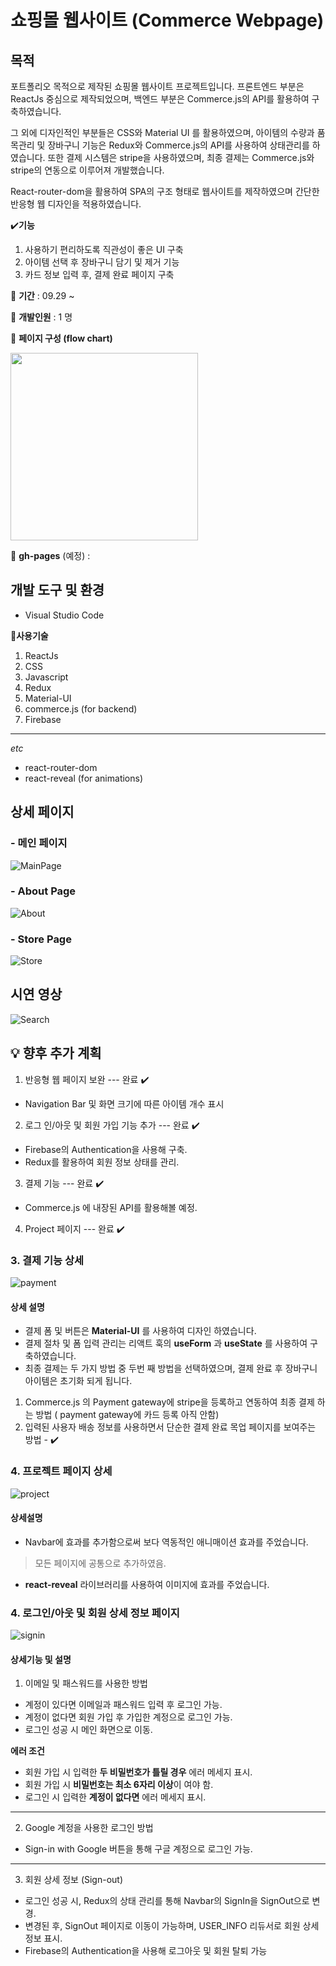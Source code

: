 
# 쇼핑몰 웹사이트 (Commerce Webpage)
## 목적
포트폴리오 목적으로 제작된 쇼핑몰 웹사이트 프로젝트입니다.
프론트엔드 부분은 ReactJs 중심으로 제작되었으며, 백엔드 부분은 Commerce.js의 API를 활용하여 구축하였습니다.

그 외에 디자인적인 부분들은 CSS와 Material UI 를 활용하였으며, 아이템의 수량과 품목관리 및 장바구니 기능은 Redux와 Commerce.js의 API를 사용하여 상태관리를 하였습니다.
또한 결제 시스템은 stripe을 사용하였으며, 최종 결제는 Commerce.js와 stripe의 연동으로 이루어져 개발했습니다.

React-router-dom을 활용하여 SPA의 구조 형태로 웹사이트를 제작하였으며 간단한 반응형 웹 디자인을 적용하였습니다.

:heavy_check_mark:**기능**
1. 사용하기 편리하도록 직관성이 좋은 UI 구축
2. 아이템 선택 후 장바구니 담기 및 제거 기능 
3. 카드 정보 입력 후, 결제 완료 페이지 구축

:calendar: **기간** :
09.29 ~ 

:runner: **개발인원** :
1 명

:paperclip: **페이지 구성 (flow chart)** 

<img src="https://user-images.githubusercontent.com/56250064/136156422-71c66351-2cb2-45de-bdae-dfa2e0087dbc.png" witdh="500" height="300">


:page_facing_up: **gh-pages** (예정) : 


## 개발 도구 및 환경
- Visual Studio Code

:wrench:**사용기술**
1. ReactJs
2. CSS
3. Javascript
4. Redux
5. Material-UI
6. commerce.js (for backend)
7. Firebase
<hr/>

*etc* 
- react-router-dom
- react-reveal (for animations)

## 상세 페이지 
### - 메인 페이지
![MainPage](https://user-images.githubusercontent.com/56250064/136158307-eaa41af4-287b-4ec8-a099-a03893bfd624.png)

### - About Page
![About](https://user-images.githubusercontent.com/56250064/136158630-9d082efd-bede-437d-b5ce-2daa4fe4e050.png)

### - Store Page
![Store](https://user-images.githubusercontent.com/56250064/136158983-82d14236-b394-407a-a3c0-7859c3739661.png)

## 시연 영상
![Search](https://user-images.githubusercontent.com/56250064/136161233-3a6792f8-1aa5-4587-8252-750bf95ad8fb.gif)

## :bulb: 향후 추가 계획

1. 반응형 웹 페이지 보완 --- 완료 :heavy_check_mark: 
- Navigation Bar 및 화면 크기에 따른 아이템 개수 표시
2. 로그 인/아웃 및 회원 가입 기능 추가 --- 완료 :heavy_check_mark:
- Firebase의 Authentication을 사용해 구축.
- Redux를 활용하여 회원 정보 상태를 관리.
3. 결제 기능 --- 완료 :heavy_check_mark:
- Commerce.js 에 내장된 API를 활용해볼 예정.
4. Project 페이지 --- 완료 :heavy_check_mark:


### 3. 결제 기능 상세
![payment](https://user-images.githubusercontent.com/56250064/136744637-e49df9e2-8df4-415d-9a22-607f77d6432e.gif)

#### 상세 설명

- 결제 폼 및 버튼은 **Material-UI** 를 사용하여 디자인 하였습니다.
- 결제 절차 및 폼 입력 관리는 리액트 훅의 **useForm** 과 **useState** 를 사용하여 구축하였습니다.
-  최종 결제는 두 가지 방법 중 두번 째 방법을 선택하였으며, 결제 완료 후 장바구니 아이템은 초기화 되게 됩니다.
1. Commerce.js 의 Payment gateway에 stripe을 등록하고 연동하여 최종 결제 하는 방법 ( payment gateway에 카드 등록 아직 안함)
2. 입력된 사용자 배송 정보를 사용하면서 단순한 결제 완료 목업 페이지를 보여주는 방법 - :heavy_check_mark:

### 4. 프로젝트 페이지 상세
![project](https://user-images.githubusercontent.com/56250064/136909678-09875a73-f71f-4bbf-88d0-48563fdd6e4e.gif)

#### 상세설명
- Navbar에 효과를 추가함으로써 보다 역동적인 애니매이션 효과를 주었습니다.
> 모든 페이지에 공통으로 추가하였음.
- **react-reveal** 라이브러리를 사용하여 이미지에 효과를 주었습니다.


### 4. 로그인/아웃 및 회원 상세 정보 페이지
![signin](https://user-images.githubusercontent.com/56250064/139695697-cc8a5f4d-0b4b-49a6-a41a-f0aaebd1d1a8.gif)

#### 상세기능 및 설명
1. 이메일 및 패스워드를 사용한 방법
- 계정이 있다면 이메일과 패스워드 입력 후 로그인 가능.
- 계정이 없다면 회원 가입 후 가입한 계정으로 로그인 가능.
- 로그인 성공 시 메인 화면으로 이동.

**에러 조건**
- 회원 가입 시 입력한 **두 비밀번호가 틀릴 경우** 에러 메세지 표시.
- 회원 가입 시 **비밀번호는 최소 6자리 이상**이 여야 함.
- 로그인 시 입력한 **계정이 없다면** 에러 메세지 표시.
<hr />

2. Google 계정을 사용한 로그인 방법
- Sign-in with Google 버튼을 통해 구글 계정으로 로그인 가능.
<hr />

3. 회원 상세 정보 (Sign-out)
- 로그인 성공 시, Redux의 상태 관리를 통해 Navbar의 SignIn을 SignOut으로 변경.
- 변경된 후, SignOut 페이지로 이동이 가능하며, USER_INFO 리듀서로 회원 상세 정보 표시.
- Firebase의 Authentication을 사용해 로그아웃 및 회원 탈퇴 가능
